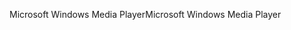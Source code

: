 <span data-ttu-id="68c60-101">Microsoft Windows Media Player</span><span class="sxs-lookup"><span data-stu-id="68c60-101">Microsoft Windows Media Player</span></span>